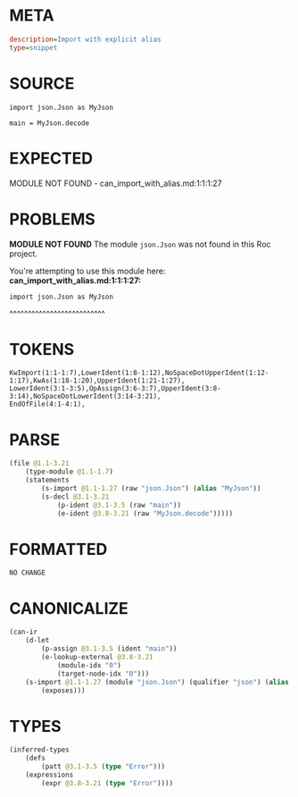 # META
~~~ini
description=Import with explicit alias
type=snippet
~~~
# SOURCE
~~~roc
import json.Json as MyJson

main = MyJson.decode
~~~
# EXPECTED
MODULE NOT FOUND - can_import_with_alias.md:1:1:1:27
# PROBLEMS
**MODULE NOT FOUND**
The module `json.Json` was not found in this Roc project.

You're attempting to use this module here:
**can_import_with_alias.md:1:1:1:27:**
```roc
import json.Json as MyJson
```
^^^^^^^^^^^^^^^^^^^^^^^^^^


# TOKENS
~~~zig
KwImport(1:1-1:7),LowerIdent(1:8-1:12),NoSpaceDotUpperIdent(1:12-1:17),KwAs(1:18-1:20),UpperIdent(1:21-1:27),
LowerIdent(3:1-3:5),OpAssign(3:6-3:7),UpperIdent(3:8-3:14),NoSpaceDotLowerIdent(3:14-3:21),
EndOfFile(4:1-4:1),
~~~
# PARSE
~~~clojure
(file @1.1-3.21
	(type-module @1.1-1.7)
	(statements
		(s-import @1.1-1.27 (raw "json.Json") (alias "MyJson"))
		(s-decl @3.1-3.21
			(p-ident @3.1-3.5 (raw "main"))
			(e-ident @3.8-3.21 (raw "MyJson.decode")))))
~~~
# FORMATTED
~~~roc
NO CHANGE
~~~
# CANONICALIZE
~~~clojure
(can-ir
	(d-let
		(p-assign @3.1-3.5 (ident "main"))
		(e-lookup-external @3.8-3.21
			(module-idx "0")
			(target-node-idx "0")))
	(s-import @1.1-1.27 (module "json.Json") (qualifier "json") (alias "MyJson")
		(exposes)))
~~~
# TYPES
~~~clojure
(inferred-types
	(defs
		(patt @3.1-3.5 (type "Error")))
	(expressions
		(expr @3.8-3.21 (type "Error"))))
~~~
